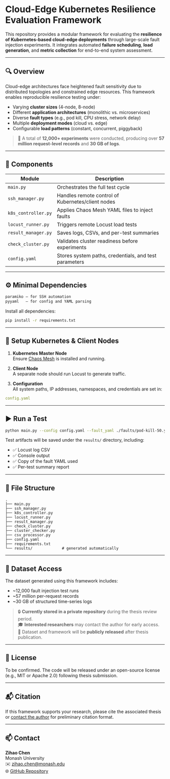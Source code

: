 # Cloud-Edge Kubernetes Resilience Evaluation Framework

This repository provides a modular framework for evaluating the **resilience of Kubernetes-based cloud-edge deployments** through large-scale fault injection experiments. It integrates automated **failure scheduling**, **load generation**, and **metric collection** for end-to-end system assessment.

---

## 🔍 Overview

Cloud-edge architectures face heightened fault sensitivity due to distributed topologies and constrained edge resources. This framework enables reproducible resilience testing under:

- Varying **cluster sizes** (4-node, 8-node)
- Different **application architectures** (monolithic vs. microservices)
- Diverse **fault types** (e.g., pod kill, CPU stress, network delay)
- Multiple **deployment modes** (cloud vs. edge)
- Configurable **load patterns** (constant, concurrent, piggyback)

> 🧪 A total of **12,000+ experiments** were conducted, producing over **57 million request-level records** and **30 GB of logs**.

---

## 🧩 Components

| Module              | Description                                           |
|---------------------|-------------------------------------------------------|
| `main.py`           | Orchestrates the full test cycle                      |
| `ssh_manager.py`    | Handles remote control of Kubernetes/client nodes     |
| `k8s_controller.py` | Applies Chaos Mesh YAML files to inject faults        |
| `locust_runner.py`  | Triggers remote Locust load tests                     |
| `result_manager.py` | Saves logs, CSVs, and per-test summaries              |
| `check_cluster.py`  | Validates cluster readiness before experiments        |
| `config.yaml`       | Stores system paths, credentials, and test parameters |

---

## ⚙️ Minimal Dependencies

```txt
paramiko — for SSH automation  
pyyaml   — for config and YAML parsing
```

Install all dependencies:

```bash
pip install -r requirements.txt
```

---

## 🧪 Setup Kubernetes & Client Nodes

1. **Kubernetes Master Node**  
   Ensure [Chaos Mesh](https://chaos-mesh.org) is installed and running.

2. **Client Node**  
   A separate node should run Locust to generate traffic.

3. **Configuration**  
   All system paths, IP addresses, namespaces, and credentials are set in:

```yaml
config.yaml
```

---

## ▶️ Run a Test

```bash
python main.py --config config.yaml --fault_yaml ./faults/pod-kill-50.yaml --timeout 10
```

Test artifacts will be saved under the `results/` directory, including:

- ✅ Locust log CSV  
- ✅ Console output  
- ✅ Copy of the fault YAML used  
- ✅ Per-test summary report

---

## 📁 File Structure

```text
.
├── main.py
├── ssh_manager.py
├── k8s_controller.py
├── locust_runner.py
├── result_manager.py
├── check_cluster.py
├── cluster_checker.py
├── csv_processor.py
├── config.yaml
├── requirements.txt
└── results/             # generated automatically
```

---

## 📂 Dataset Access

The dataset generated using this framework includes:

- ~12,000 fault injection test runs  
- ~57 million per-request records  
- ~30 GB of structured time-series logs

> 🔒 **Currently stored in a private repository** during the thesis review period.  
> 🎓 **Interested researchers** may contact the author for early access.  
> 📢 Dataset and framework will be **publicly released** after thesis publication.

---

## 📄 License

To be confirmed. The code will be released under an open-source license (e.g., MIT or Apache 2.0) following thesis submission.

---

## 📬 Citation

If this framework supports your research, please cite the associated thesis or [contact the author](mailto:zihao.chen@monash.edu) for preliminary citation format.

---

## 📫 Contact

**Zihao Chen**  
Monash University  
✉️ zihao.chen@monash.edu  
🌐 [GitHub Repository](https://github.com/dylanC777/cloud-edge-k8s-resilience)
